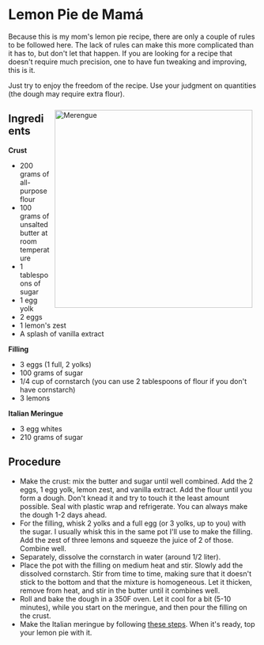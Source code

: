 # Lemon Pie de Mamá

Because this is my mom's lemon pie recipe, there are only a couple of rules to be followed here. The lack of rules can make this more complicated than it has to, but don't let that happen. If you are looking for a recipe that doesn't require much precision, one to have fun tweaking and improving, this is it. 

Just try to enjoy the freedom of the recipe. Use your judgment on quantities (the dough may require extra flour).

<img src="LemonPie.jpg" alt="Merengue" class="food-image"
align ="right" width = "400" height = "auto" style="margin:10px">

## Ingredients
**Crust**
- 200 grams of all-purpose flour
- 100 grams of unsalted butter at room temperature
- 1 tablespoons of sugar
- 1 egg yolk
- 2 eggs
- 1 lemon's zest
- A splash of vanilla extract

**Filling**
- 3 eggs (1 full, 2 yolks)
- 100 grams of sugar
- 1/4 cup of cornstarch (you can use 2 tablespoons of flour if you don't have cornstarch)
- 3 lemons 

**Italian Meringue**
- 3 egg whites 
- 210 grams of sugar

## Procedure
- Make the crust: mix the butter and sugar until well combined. Add the 2 eggs, 1 egg yolk, lemon zest, and vanilla extract. Add the flour until you form a dough. Don't knead it and try to touch it the least amount possible. Seal with plastic wrap and refrigerate. You can always make the dough 1-2 days ahead.
- For the filling, whisk 2 yolks and a full egg (or 3 yolks, up to you) with the sugar. I usually whisk this in the same pot I'll use to make the filling. Add the zest of three lemons and squeeze the juice of 2 of those. Combine well.
- Separately, dissolve the cornstarch in water (around 1/2 liter). 
- Place the pot with the filling on medium heat and stir. Slowly add the dissolved cornstarch. Stir from time to time, making sure that it doesn't stick to the bottom and that the mixture is homogeneous. Let it thicken, remove from heat, and stir in the butter until it combines well.  
- Roll and bake the dough in a 350F oven. Let it cool for a bit (5-10 minutes), while you start on the meringue, and then pour the filling on the crust.
- Make the Italian meringue by following [these steps](MerengueItaliano). When it's ready, top your lemon pie with it.


